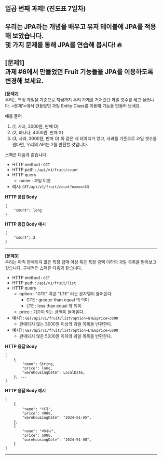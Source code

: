 ## 일곱 번째 과제! (진도표 7일차)

#####
우리는 JPA라는 개념을 배우고 유저 테이블에 JPA를 적용해 보았습니다.  
몇 가지 문제를 통해 JPA를 연습해 봅시다! 🔥
---

**[문제1]**  
과제 #6에서 만들었던 Fruit 기능들을 JPA를 이용하도록 변경해 보세요.
---

**[문제2]**  
우리는 특정 과일을 기준으로 지금까지 우리 가게를 거쳐갔던 과일 갯수를 세고 싶습니다.
<문제1>에서 만들었던 과일 Entity Class를 이용해 기능을 만들어 보세요.

예를 들어

1. (1, 사과, 3000원, 판매 O)
2. (2, 바나나, 4000원, 판매 X)
3. (3, 사과, 3000원, 판매 O)
   와 같은 세 데이터가 있고, 사과를 기준으로 과일 갯수를 센다면, 우리의 API는 2를 반환할 것입니다.

스펙은 다음과 같습니다.

- HTTP method : ```GET```
- HTTP path : ```/api/v1/fruit/count```
- HTTP query
    - name : 과일 이름
- 예시: ```GET/api/v1/fruit/count?name=사과 ```

**HTTP 응답 Body**
```
{
    "count": long
}
```

**HTTP 응답 Body 예시**

```
{
    "count": 2
}
```

---

**[문제3]**  
우리는 아직 판매되지 않은 특정 금액 이상 혹은 특정 금액 이하의 과일 목록을 받아보고 싶습니다.
구체적인 스펙은 다음과 같습니다.

- HTTP method : ```GET```
- HTTP path : ```/api/v1/fruit/list```
- HTTP query
    - option : "GTE" 혹운 "LTE" 라는 문자열이 들어온다.
        - GTE : greater than equal 의 의미
        - LTE : less than equal 의 의미
    - price : 기준이 되는 금액이 들어온다.
- 예시1 : ```GET/api/v1/fruit/list?option=GTE&price=3000 ```
    - 판매되지 않는 3000원 이상의 과일 목록을 반환한다.
- 예시1 : ```GET/api/v1/fruit/list?option=LTE&price=5000 ```
    - 판매되지 않은 5000원 이하의 과일 목록을 반환한다.

**HTTP 응답 Body**
```
[
    {
        "name": String,
        "price": long,
        "warehousingDate": LocalDate,
    }, ...
]
```
**HTTP 응답 Body 예시**
```
[
    {
        "name": "사과",
        "price": 4000,
        "warehousingDate": "2024-01-05",
    },
    {
        "name": "바나나",
        "price": 6000,
        "warehousingDate": "2024-01-08",
    }
]
```
---